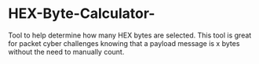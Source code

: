 # HEX-Byte-Calculator-
Tool to help determine how many HEX bytes are selected. This tool is great for packet cyber challenges knowing that a payload message is x bytes without the need to manually count. 
